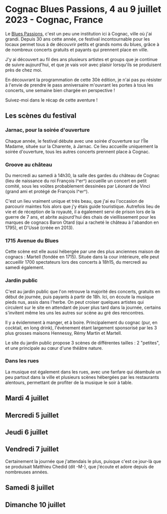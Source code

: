 # Cognac Blues Passions, 4 au 9 juillet 2023 - Cognac, France

Le [Blues Passions](https://www.bluespassions.com/), c'est un peu une institution ici à Cognac, ville où j'ai grandi.
Depuis 30 ans cette année, ce festival incontournable pour les locaux permet tous à de découvrir petits et grands noms du blues, grâce à de nombreux concerts gratuits et payants qui prennent place en ville.

J'y ai découvert au fil des ans plusieurs artistes et groups que je continue de suivre aujourd'hui, et que je vais voir avec plaisir lorsqu'ils se produisent près de chez moi.

En découvrant la programmation de cette 30è édition, je n'ai pas pu résister à l'envie de prendre le pass anniversaire m'ouvrant les portes à tous les concerts, une semaine bien chargée en perspective !

Suivez-moi dans le récap de cette aventure !

## Les scènes du festival

### Jarnac, pour la soirée d'ouverture

Chaque année, le festival débute avec une soirée d'ouverture sur l'Île Madame, située sur la Charente, à Jarnac.
Ce lieu accueille uniquement la soirée d'ouverture, tous les autres concerts prennent place à Cognac.

### Groove au château

Du mercredi au samedi à 14h30, la salle des gardes du château de Cognac (lieu de naissance du roi François I^er^) accueille un concert en petit comité, sous les voûtes probablement dessinées par Léonard de Vinci (grand ami et protégé de François I^er^).

C'est un lieu vraiment unique et très beau, que j'ai eu l'occasion de parcourir maintes fois alors que j'y étais guide touristique.
Autrefois lieu de vie et de réception de la royauté, il a également servi de prison lors de la guerre de 7 ans, et abrite aujourd'hui des chais de vieillissement pour les marques de cognacs Baron Otard (qui a racheté le château à l'abandon en 1795), et D'Ussé (créée en 2013).

### 1715 Avenue du Blues

Cette scène est elle aussi hébergée par une des plus anciennes maison de cognacs : Martell (fondée en 1715).
Située dans la cour intérieure, elle peut accueillir 1700 spectateurs lors des concerts à 18h15, du mercredi au samedi également.

### Jardin public

C'est au jardin public que l'on retrouve la majorité des concerts, gratuits en début de journée, puis payants à partir de 18h.
Ici, on écoute la musique pieds nus, assis dans l'herbe. On peut croiser quelques artistes qui circulent sur le site en attendant de jouer plus tard dans la journée, certains s'invitent même les uns les autres sur scène au gré des rencontres.

Il y a évidemment à manger, et à boire. Principalement du cognac (pur, en cocktail, en long drink), l'événement étant largement sponsorisé par les 3 plus grosses maisons Hennessy, Rémy Martin et Martell.

Le site du jardin public propose 3 scènes de différentes tailles : 2 "petites", et une principale au cœur d'une théâtre nature.

### Dans les rues

La musique est également dans les rues, avec une fanfare qui déambule un peu partout dans la ville et plusieurs scènes hébergées par les restaurants alentours, permettant de profiter de la musique le soir à table.

## Mardi 4 juillet

## Mercredi 5 juillet

## Jeudi 6 juillet

## Vendredi 7 juillet

Certainement la journée que j'attendais le plus, puisque c'est ce jour-là que se produisait Matthieu Chedid (dit -M-), que j'écoute et adore depuis de nombreuses années.

## Samedi 8 juillet

## Dimanche 10 juillet